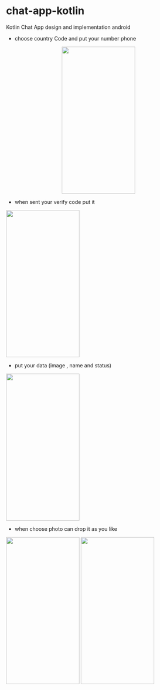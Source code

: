 # chat-app-kotlin
Kotlin Chat App design and implementation android

* choose country Code and put your number phone 
<p align="center">
  <img width="200" height="400" src="https://user-images.githubusercontent.com/55391701/107904965-05328680-6f56-11eb-827b-840d970c1f93.png">
</p>

* when sent your verify code put it
<img src="https://user-images.githubusercontent.com/55391701/107906431-c7cff800-6f59-11eb-9a11-e68aed6aeb0c.png" align="center" width="200" height="400" />

* put your data (image , name and status)
<img src="https://user-images.githubusercontent.com/55391701/107906733-8429be00-6f5a-11eb-8fd5-deef1294c1fc.png" align="center" width="200" height="400" />

* when choose photo can drop it as you like
<img src="https://user-images.githubusercontent.com/55391701/107906742-8ab83580-6f5a-11eb-9662-ee4a06e60435.png" align="center" width="200" height="400" />

<img src="https://user-images.githubusercontent.com/55391701/107906744-8d1a8f80-6f5a-11eb-8063-59bf9014ea0d.png" align="center" width="200" height="400" />

